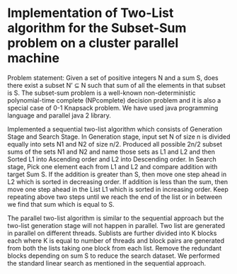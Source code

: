 # Implementation of Two-List algorithm for the Subset-Sum problem on a cluster parallel machine

Problem statement: Given a set of positive integers N and a sum S, does there exist a subset N’ ⊆ N such that sum of all the elements in that subset is S. The subset-sum problem is a well-known non-deterministic polynomial-time complete (NPcomplete) decision problem and it is also a special case of 0-1 Knapsack problem. We have used java programming language and parallel java 2 library.

Implemented a sequential two-list algorithm which consists of Generation Stage and Search Stage. In Generation stage, input set N of size n is divided equally into sets N1 and N2 of size n/2. Produced all possible 2n/2 subset sums of the sets N1 and N2 and name those sets as L1 and L2 and then Sorted L1 into Ascending order and L2 into Descending order. In Search stage, Pick one element each from L1 and L2 and compare addition with target Sum S. If the addition is greater than S, then move one step ahead in L2 which is sorted in decreasing order. If addition is less than the sum, then move one step ahead in the List L1 which is sorted in increasing order. Keep repeating above two steps until we reach the end of the list or in between we find that sum which is equal to S.

The parallel two-list algorithm is similar to the sequential approach but the two-list generation stage will not happen in parallel. Two list are generated in parallel on different threads. Sublists are further divided into K blocks each where K is equal to number of threads and block pairs are generated from both the lists taking one block from each list. Remove the redundant blocks depending on sum S to reduce the search dataset. We performed the standard linear search as mentioned in the sequential approach.
